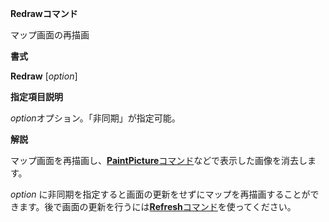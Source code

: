 **Redrawコマンド**

マップ画面の再描画

**書式**

**Redraw** [*option*]

**指定項目説明**

*option*オプション。「非同期」が指定可能。

**解説**

マップ画面を再描画し、[**PaintPicture**コマンド](PaintPictureコマンド.md)などで表示した画像を消去します。

*option* に非同期を指定すると画面の更新をせずにマップを再描画することができます。後で画面の更新を行うには[**Refresh**コマンド](Refreshコマンド.md)を使ってください。
